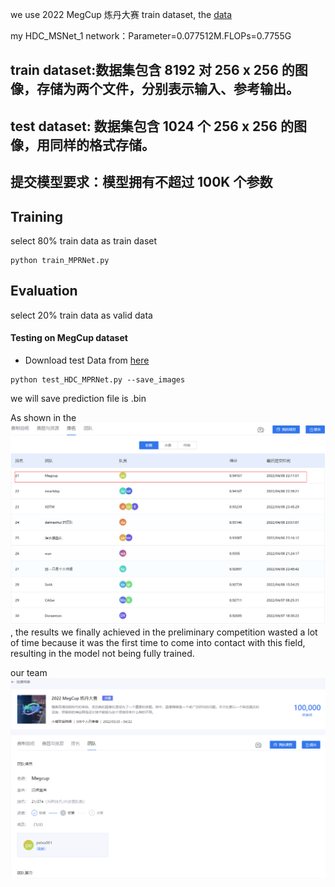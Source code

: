 

we use 2022 MegCup 炼丹大赛 train dataset, the [data](https://studio.brainpp.com/dataset/3736?name=raw%20%E9%99%8D%E5%99%AA%E6%95%B0%E6%8D%AE%E9%9B%86)

my HDC_MSNet_1 network：Parameter=0.077512M.FLOPs=0.7755G

## train dataset:数据集包含 8192 对 256 x 256 的图像，存储为两个文件，分别表示输入、参考输出。
## test dataset: 数据集包含 1024 个 256 x 256 的图像，用同样的格式存储。
## 提交模型要求：模型拥有不超过 100K 个参数
## Training
select 80% train data as train daset
```
python train_MPRNet.py
```


## Evaluation
select 20% train data as valid data

#### Testing on MegCup dataset
- Download test Data from [here](https://studio.brainpp.com/dataset/3736?name=raw%20%E9%99%8D%E5%99%AA%E6%95%B0%E6%8D%AE%E9%9B%86)
```
python test_HDC_MPRNet.py --save_images
```
we will save prediction file is .bin

As shown in the ![figure](submit/21_Megcup.png), the results we finally achieved in the preliminary competition wasted a lot of time because it was the first time to come into contact with this field, resulting in the model not being fully trained.


our team![hear](submit/team.png)
